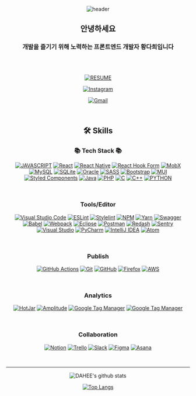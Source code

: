 
<div align="center">

![header](https://capsule-render.vercel.app/api?type=waving&color=auto&height=250&section=header&text=read%20dahee&fontSize=90&animation=fadeIn)

</div>

<div align="center">

##  안녕하세요

###  개발을 즐기기 위해 노력하는 프론트엔드 개발자 황다희입니다

<br/>

<br/>

[![RESUME](https://img.shields.io/badge/-Resume-4285F4?style=flat-square&logo=star&logoColor=white)](https://dahee-portfolio.notion.site/Front-end-Developer-2b110d2e4ec542eda33fe5efef907bf4)

[![Instagram](https://img.shields.io/badge/Instagram-%23E4405F.svg?style=flat-square&logo=Instagram&logoColor=white)](https://www.instagram.com/h_dahee._)

[![Gmail](https://img.shields.io/badge/Gmail-D14836?style=flat-square&logo=gmail&logoColor=white)](mailto:hdahee866@gmail.com@gmail.com)

<br/>

##  🛠 Skills

###  📚  Tech Stack  📚

[![JAVASCRIPT](https://img.shields.io/badge/javascript%20-%23323330.svg?&style=flat-square&logo=javascript&logoColor=%23F7DF1E)](https://www.ecma-international.org/publications-and-standards/standards/ecma-262) [![React](https://img.shields.io/badge/react-%2320232a.svg?style=flat-square&logo=react&logoColor=%2361DAFB)](https://reactjs.org) [
![React Native](https://img.shields.io/badge/react_native-%2320232a.svg?style=flat-square&logo=react&logoColor=%2361DAFB)](https://reactnative.dev/) [![React Hook Form](https://img.shields.io/badge/React%20Hook%20Form-%23EC5990.svg?style=flat-square&logo=reacthookform&logoColor=white)](https://react-hook-form.com/) [![MobX](https://img.shields.io/badge/-MobX-orange?style=flat-square&logo=mobx&logoColor=white)](https://mobx.js.org/README.html) [![MySQL](https://img.shields.io/badge/mysql-%2300f.svg?style=flat-square&logo=mysql&logoColor=white)](https) [![SQLite](https://img.shields.io/badge/sqlite-%2307405e.svg?style=flat-square&logo=sqlite&logoColor=white)](https://www.sqlite.org/index.html) [![Oracle](https://img.shields.io/badge/Oracle-F80000?style=flat-square&logo=oracle&logoColor=white)](https://www.oracle.com/kr/) 
[![SASS](https://img.shields.io/badge/SASS-hotpink.svg?style=flat-square&logo=SASS&logoColor=white)](https://sass-lang.com) [![Bootstrap](https://img.shields.io/badge/bootstrap-%23563D7C.svg?style=flat-square&logo=bootstrap&logoColor=white)](https://getbootstrap.com) [![MUI](https://img.shields.io/badge/MUI-%230081CB.svg?style=flat-square&logo=mui&logoColor=white)](https://mui.com) [![Styled Components](https://img.shields.io/badge/styled--components-DB7093?style=flat-square&logo=styled-components&logoColor=white)](https://styled-components.com) 
[
![Java](https://img.shields.io/badge/java-%23ED8B00.svg?style=flat-square&logo=java&logoColor=white)](https://www.java.com/ko/) [![PHP](https://img.shields.io/badge/php-%23777BB4.svg?style=flat-square&logo=php&logoColor=white)](https://www.php.net/) [
![C](https://img.shields.io/badge/c-%2300599C.svg?style=flat-square&logo=c&logoColor=white)](https://en.cppreference.com/w/) [![C++](https://img.shields.io/badge/c++-%2300599C.svg?style=flat-square&logo=c%2B%2B&logoColor=white)](https://isocpp.org) [![PYTHON](https://img.shields.io/badge/python%20-%2314354C.svg?&style=flat-square&logo=python&logoColor=white)](https://www.python.org/)

<br/>

###  Tools/Editor

[![Visual Studio Code](https://img.shields.io/badge/Visual%20Studio%20Code-0078d7.svg?style=flat-square&logo=visual-studio-code&logoColor=white)](https://code.visualstudio.com/) [![ESLint](https://img.shields.io/badge/ESLint-4B3263?style=flat-square&logo=eslint&logoColor=white)](https://eslint.org/) [![Stylelint](https://img.shields.io/badge/Stylelint-black?style=flat-square&logo=stylelint&logoColor=white)](https://eslint.org/) [![NPM](https://img.shields.io/badge/NPM-%23000000.svg?style=flat-square&logo=npm&logoColor=white)](https://www.npmjs.com/) [![Yarn](https://img.shields.io/badge/yarn-%232C8EBB.svg?style=flat-square&logo=yarn&logoColor=white)](https://yarnpkg.com) 
[![Swagger](https://img.shields.io/badge/-Swagger-%23Clojure?style=flat-square&logo=swagger&logoColor=white)](https://swagger.io/) [![Babel](https://img.shields.io/badge/Babel-F9DC3e?style=flat-square&logo=babel&logoColor=black)](https://babeljs.io) [![Webpack](https://img.shields.io/badge/webpack-%238DD6F9.svg?style=flat-square&logo=webpack&logoColor=black)](https://webpack.js.org) [![Eclipse](https://img.shields.io/badge/Eclipse-FE7A16.svg?style=flat-square&logo=Eclipse&logoColor=white)](https://www.eclipse.org/) [![Postman](https://img.shields.io/badge/Postman-FF6C37?style=flat-square&logo=postman&logoColor=white)](https://www.postman.com/) [![Redash](https://img.shields.io/badge/Redash-ee816b?style=flat-square&logo=redash&logoColor=white)](https://redash.io/) [![Sentry](https://img.shields.io/badge/-Sentry-%23310f32?style=flat-square&logo=sentry&logoColor=white)](https://sentry.io/welcome/?utm_source=google&utm_medium=cpc&utm_campaign=9575834316&utm_content=g&utm_term=sentry&device=c&gclid=CjwKCAiAmuKbBhA2EiwAxQnt72m31oxwJ4Ocx75kgVpJ3DBAEX4lDcQjdYXmhRN_YiuSIFDDhxwh9xoCSP0QAvD_BwE&gclid=CjwKCAiAmuKbBhA2EiwAxQnt72m31oxwJ4Ocx75kgVpJ3DBAEX4lDcQjdYXmhRN_YiuSIFDDhxwh9xoCSP0QAvD_BwE) 
[![Visual Studio](https://img.shields.io/badge/Visual%20Studio-5C2D91.svg?style=flat-square&logo=visual-studio&logoColor=white)](https://visualstudio.microsoft.com/) [![PyCharm](https://img.shields.io/badge/pycharm-143?style=flat-square&logo=pycharm&logoColor=white&color=black)](https://www.jetbrains.com/ko-kr/pycharm) [![IntelliJ IDEA](https://img.shields.io/badge/IntelliJIDEA-000000.svg?style=flat-square&logo=intellij-idea&logoColor=white)](https://www.jetbrains.com/ko-kr/idea/) [![Atom](https://img.shields.io/badge/Atom-%2366595C.svg?style=flat-square&logo=atom&logoColor=white)](https://atom.io/)

<br/>

###  Publish

[![GitHub Actions](https://img.shields.io/badge/github%20actions-%232671E5.svg?style=flat-square&logo=githubactions&logoColor=white)](https://github.com/features/actions) [![Git](https://img.shields.io/badge/git-%23F05033.svg?style=flat-square&logo=git&logoColor=white)](https://git-scm.com) [![GitHub](https://img.shields.io/badge/github-%23121011.svg?style=flat-square&logo=github&logoColor=white)](https://github.com) [![Firefox](https://img.shields.io/badge/Firefox-FF7139?&style=flat-square&logo=Firefox-Browser&logoColor=white)](https://firebase.google.com) [![AWS](https://img.shields.io/badge/AWS-%23FF9900.svg?style=flat-square&logo=amazon-aws&logoColor=white)](https://aws.amazon.com/)

<br/>

###  Analytics

[![HotJar](https://img.shields.io/badge/-HotJar-red?style=flat-square&logo=hotjar&logoColor=white)](https://www.hotjar.com/try-hotjar-today/?utm_campaign=HJ-Search-Leap-South-Korea-Brand&utm_source=google&utm_medium=cpc&ads_adid=134024731179&ads_targetid=kwd-301757736238&utm_term=hotjar&keyword=hotjar&matchtype=e&geo=1009871&ads_creative=624659662016&ads_network=g&device=c&adpos=&utm_squad=leap&utm_layout=LP&gclid=CjwKCAiAmuKbBhA2EiwAxQnt70xZeUe9B-ZX8dJG0qoX5MilwsN5Nb39dqVfBYtS_G-QJRdfXtfGmRoCKOUQAvD_BwE) [![Amplitude](https://img.shields.io/badge/-Amplitude-blue?style=flat-square&logo=mplitude&logoColor=white)](https://amplitude.com/) [![Google Tag Manager](https://img.shields.io/badge/google%20Tag%20Manager-%234285f4?logo=google-tag-manager&style=flat-square&logoColor=white)](https://tagmanager.google.com/) [![Google Tag Manager](https://img.shields.io/badge/Google%20Analytics-%23f90?logo=googleanalytics&style=flat-square&logoColor=white)](https://analytics.google.com/)

<br/>

###  Collaboration

[![Notion](https://img.shields.io/badge/Notion-%23000000.svg?style=flat-square&logo=notion&logoColor=white)](https://about.gitlab.com) [![Trello](https://img.shields.io/badge/Trello-%23026AA7.svg?style=flat-square&logo=Trello&logoColor=white)](https://about.gitlab.com) [![Slack](https://img.shields.io/badge/Slack-4A154B?style=flat-square&logo=slack&logoColor=white)](https://about.gitlab.com) [![Figma](https://img.shields.io/badge/figma-%23F24E1E.svg?style=flat-square&logo=figma&logoColor=white)](https://about.gitlab.com) [![Asana](https://img.shields.io/badge/-Asana-critical?style=flat-square&logo=asana&logoColor=white)](https://app.asana.com/)

<br/>

---

![DAHEE's github stats](https://github-readme-stats.vercel.app/api?username=dahee90522&bg_color=ffffff&title_color=333&text_color=333)

[![Top Langs](https://github-readme-stats.vercel.app/api/top-langs/?username=dahee90522&layout=compact&title_color=333&text_color=333&icon-color=333)](https://github.com/hoppydream/hoppy)
<!-- <details markdown="1" open><summary><strong>👩‍💻 Technologies & Tools</strong></summary>

[![Top Langs](https://github-readme-stats.vercel.app/api/top-langs/?username=dahee90522&layout=compact&title_color=333&text_color=333&icon-color=333)](https://github.com/hoppydream/hoppy)
<p align="left">  <img alt="html5" src="https://img.shields.io/badge/-HTML5-E34F26?&style=flat-square&logo=html5&logoColor=white"/>  <img alt="SCSS" src="https://img.shields.io/badge/Sass-CC6699?&style=flat-square&logo=sass&logoColor=white"/>  <img alt="JavaScript" src="https://img.shields.io/badge/javascript%20-%23323330.svg?&style=flat-square&logo=javascript&logoColor=%23F7DF1E"/>  <img alt="TypeScript" src="https://img.shields.io/badge/TypeScript-007ACC?&style=flat-square&logo=typescript&logoColor=white"/>  <img alt="React" src="http://img.shields.io/badge/react%20-%2361DAFB?&style=flat-square&logo=react&logoColor=white"/></p><p align="left">  <img alt="Styled Components" src="https://img.shields.io/badge/-Styled_Components-db7092?style=flat-square&logo=styled-components&logoColor=white" />  <img alt="Redux" src="https://img.shields.io/badge/-Redux-764ABC?&style=flat-square&logo=redux&logoColor=white"/>  <img alt="Python" src="https://img.shields.io/badge/python%20-%2314354C.svg?&style=flat-square&logo=python&logoColor=white"/>  <img alt="git" src="https://img.shields.io/badge/-Git-F05032?style=flat-square&logo=git&logoColor=white" />    <img alt="cypress" src="https://img.shields.io/badge/cypress-3C3C3C?style=flat-square&logo=cypress&logoColor=white" />  <img alt="MUI" src="https://img.shields.io/badge/MUI-007ACC?style=flat-square&logo=MUI&logoColor=white" /></p>
</details> -->
<br/>
</div>
